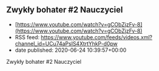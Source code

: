 ## Zwykły bohater #2 Nauczyciel
 - [https://www.youtube.com/watch?v=gCObZjzFv-8](https://www.youtube.com/watch?v=gCObZjzFv-8)
 - RSS feed: https://www.youtube.com/feeds/videos.xml?channel_id=UCu74aPsIS4XtrtYhkP-d0pw
 - date published: 2020-06-24 10:39:57+00:00

Zwykły bohater #2 Nauczyciel

